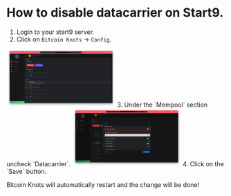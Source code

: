 How to disable datacarrier on Start9.
===

1. Login to your start9 server.
2. Click on `Bitcoin Knots` -> `Config`.
<img src="pictures/1-start9.png" width="50%" height="50%" />
3. Under the `Mempool` section uncheck `Datacarrier`.
<img src="pictures/2-start9.png" width="50%" height="50%" />
4. Click on the `Save` button.

Bitcoin Knots will automatically restart and the change will be done!